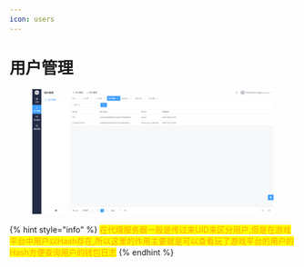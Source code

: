 ```yaml
---
icon: users
---
```


# 用户管理

<figure><img src="../.gitbook/assets/image (3).png" alt=""><figcaption></figcaption></figure>

{% hint style="info" %}
<mark style="color:orange;">在代理服务器一般是传过来UID来区分用户,但是在游戏平台中用户以Hash存在,所以这里的作用主要就是可以查看玩了游戏平台的用户的Hash方便查询用户的钱包日志</mark>
{% endhint %}
